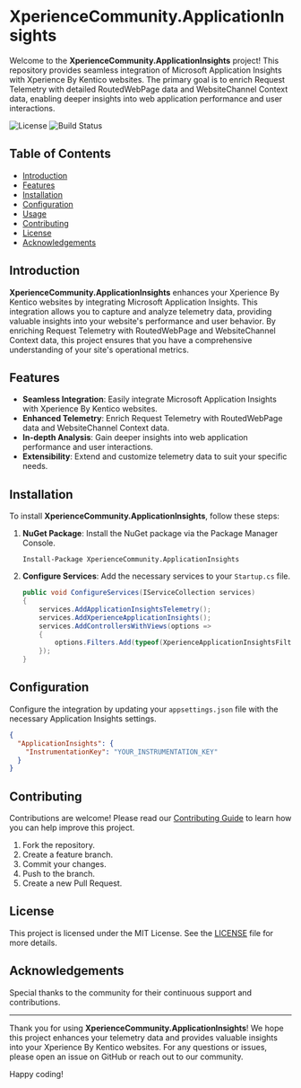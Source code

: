 # XperienceCommunity.ApplicationInsights

Welcome to the **XperienceCommunity.ApplicationInsights** project! This repository provides seamless integration of Microsoft Application Insights with Xperience By Kentico websites. The primary goal is to enrich Request Telemetry with detailed RoutedWebPage data and WebsiteChannel Context data, enabling deeper insights into web application performance and user interactions.

![License](https://img.shields.io/badge/license-MIT-blue.svg)
![Build Status](https://img.shields.io/badge/build-passing-brightgreen.svg)

## Table of Contents

- [Introduction](#introduction)
- [Features](#features)
- [Installation](#installation)
- [Configuration](#configuration)
- [Usage](#usage)
- [Contributing](#contributing)
- [License](#license)
- [Acknowledgements](#acknowledgements)

## Introduction

**XperienceCommunity.ApplicationInsights** enhances your Xperience By Kentico websites by integrating Microsoft Application Insights. This integration allows you to capture and analyze telemetry data, providing valuable insights into your website's performance and user behavior. By enriching Request Telemetry with RoutedWebPage and WebsiteChannel Context data, this project ensures that you have a comprehensive understanding of your site's operational metrics.

## Features

- **Seamless Integration**: Easily integrate Microsoft Application Insights with Xperience By Kentico websites.
- **Enhanced Telemetry**: Enrich Request Telemetry with RoutedWebPage data and WebsiteChannel Context data.
- **In-depth Analysis**: Gain deeper insights into web application performance and user interactions.
- **Extensibility**: Extend and customize telemetry data to suit your specific needs.

## Installation

To install **XperienceCommunity.ApplicationInsights**, follow these steps:

1. **NuGet Package**: Install the NuGet package via the Package Manager Console.

   ```shell
   Install-Package XperienceCommunity.ApplicationInsights
   ```

2. **Configure Services**: Add the necessary services to your `Startup.cs` file.

   ```csharp
   public void ConfigureServices(IServiceCollection services)
   {
       services.AddApplicationInsightsTelemetry();
       services.AddXperienceApplicationInsights();
       services.AddControllersWithViews(options =>
       {
           options.Filters.Add(typeof(XperienceApplicationInsightsFilter));
       });
   }
   ```

## Configuration

Configure the integration by updating your `appsettings.json` file with the necessary Application Insights settings.

```json
{
  "ApplicationInsights": {
    "InstrumentationKey": "YOUR_INSTRUMENTATION_KEY"
  }
}
```

## Contributing

Contributions are welcome! Please read our [Contributing Guide](CONTRIBUTING.md) to learn how you can help improve this project.

1. Fork the repository.
2. Create a feature branch.
3. Commit your changes.
4. Push to the branch.
5. Create a new Pull Request.

## License

This project is licensed under the MIT License. See the [LICENSE](LICENSE) file for more details.

## Acknowledgements

Special thanks to the community for their continuous support and contributions. 

---

Thank you for using **XperienceCommunity.ApplicationInsights**! We hope this project enhances your telemetry data and provides valuable insights into your Xperience By Kentico websites. For any questions or issues, please open an issue on GitHub or reach out to our community.

Happy coding!
